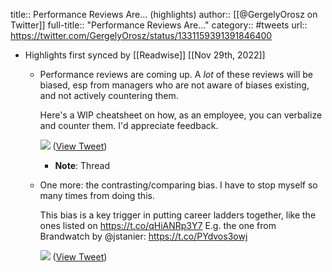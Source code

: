 title:: Performance Reviews Are... (highlights)
author:: [[@GergelyOrosz on Twitter]]
full-title:: "Performance Reviews Are..."
category:: #tweets
url:: https://twitter.com/GergelyOrosz/status/1331159391391846400

- Highlights first synced by [[Readwise]] [[Nov 29th, 2022]]
	- Performance reviews are coming up. A *lot* of these reviews will be biased, esp from managers who are not aware of biases existing, and not actively countering them.
	  
	  Here's a WIP cheatsheet on how, as an employee, you can verbalize and counter them. I'd appreciate feedback. 
	  
	  ![](https://pbs.twimg.com/media/Enk6TGQW4AAMBLR.jpg) ([View Tweet](https://twitter.com/GergelyOrosz/status/1331159391391846400))
		- **Note**: Thread
	- One more: the contrasting/comparing bias. I have to stop myself so many times from doing this.
	  
	  This bias is a key trigger in putting career ladders together, like the ones listed on https://t.co/qHiANRp3Y7 E.g. the one from Brandwatch by @jstanier: https://t.co/PYdvos3owj 
	  
	  ![](https://pbs.twimg.com/media/Enk-3fhW8AAc9G7.png) ([View Tweet](https://twitter.com/GergelyOrosz/status/1331164303995637767))